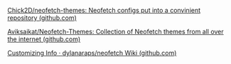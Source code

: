[Chick2D/neofetch-themes: Neofetch configs put into a convinient repository (github.com)](https://github.com/Chick2D/neofetch-themes)

[Aviksaikat/Neofetch-Themes: Collection of Neofetch themes from all over the internet (github.com)](https://github.com/Aviksaikat/Neofetch-Themes)

[Customizing Info · dylanaraps/neofetch Wiki (github.com)](https://github.com/dylanaraps/neofetch/wiki/Customizing-Info)